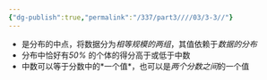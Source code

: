 ```yaml
---
{"dg-publish":true,"permalink":"/337/part3////03/3-3//"}
---
```


- 是分布的中点，将数据分为*相等规模的两组*，其值依赖于*数据的分布*
- 分布中恰好有*50%* 的个体的得分⾼于或低于中数
- 中数可以等于分数中的*⼀个值*，也可以是*两个分数之间*的⼀个值